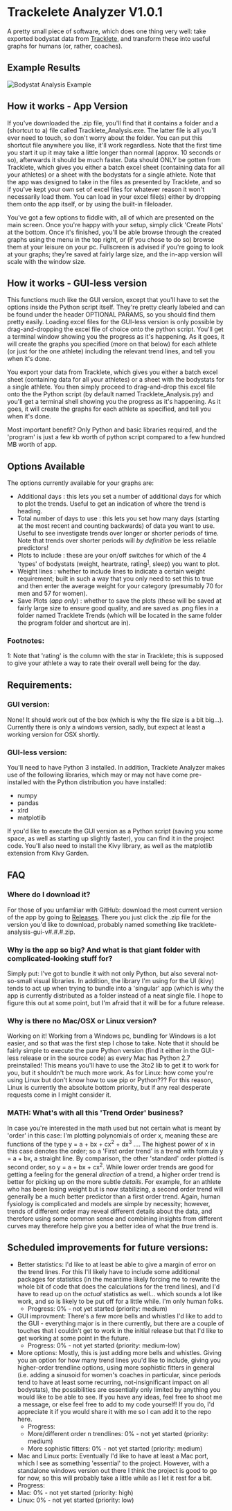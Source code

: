 # Trackelete Analyzer V1.0.1
A pretty small piece of software, which does one thing very well: take exported bodystat data from <a href="http://tracklete.io">Tracklete</a>, and transform these into useful graphs for humans (or, rather, coaches).

## Example Results
![Bodystat Analysis Example](Tracklete_Trends_Paul%20Hofma.png)

## How it works - App Version
If you've downloaded the .zip file, you'll find that it contains a folder and a (shortcut to a) file called Tracklete_Analysis.exe. The latter file is all you'll ever need to touch, so don't worry about the folder. You can put this shortcut file anywhere you like, it'll work regardless. Note that the first time you start it up it may take a little longer than normal (approx. 10 seconds or so), afterwards it should be much faster. Data should ONLY be gotten from Tracklete, which gives you either a batch excel sheet (containing data for all your athletes) or a sheet with the bodystats for a single athlete. Note that the app was designed to take in the files as presented by Tracklete, and so if you've kept your own set of excel files for whatever reason it won't necessarily load them. You can load in your excel file(s) either by dropping them onto the app itself, or by using the built-in fileloader. 

You've got a few options to fiddle with, all of which are presented on the main screen. Once you're happy with your setup, simply click 'Create Plots' at the bottom. Once it's finished, you'll be able browse through the created graphs using the menu in the top right, or (if you chose to do so) browse them at your leisure on your pc. Fullscreen is advised if you're going to look at your graphs; they're saved at fairly large size, and the in-app version will scale with the window size.

## How it works - GUI-less version
This functions much like the GUI version, except that you'll have to set the options inside the Python script itself. They're pretty clearly labeled and can be found under the header OPTIONAL PARAMS, so you should find them pretty easily. Loading excel files for the GUI-less version is only possible by drag-and-dropping the excel file of choice onto the python script. You'll get a terminal window showing you the progress as it's happening. As it goes, it will create the graphs you specified (more on that below) for each athlete (or just for the one athlete) including the relevant trend lines, and tell you when it's done.

You export your data from Tracklete, which gives you either a batch excel sheet (containing data for all your athletes) or a sheet with the bodystats for a single athlete. You then simply proceed to drag-and-drop this excel file onto the the Python script (by default named Tracklete_Analysis.py) and you'll get a terminal shell showing you the progress as it's happening. As it goes, it will create the graphs for each athlete as specified, and tell you when it's done.

Most important benefit? Only Python and basic libraries required, and the 'program' is just a few kb worth of python script compared to a few hundred MB worth of app.

## Options Available
The options currently available for your graphs are:
 - Additional days : this lets you set a number of additional days for which to plot the trends. Useful to get an indication of where the trend is heading.
 - Total number of days to use : this lets you set how many days (starting at the most recent and counting backwards) of data you want to use. Useful to see investigate trends over longer or shorter periods of time. Note that trends over shorter periods will _by definition_ be less reliable predictors!
 - Plots to include : these are your on/off switches for which of the 4 'types' of bodystats (weight, heartrate, rating<sup>[1](#myfootnote1)</sup>, sleep) you want to plot.
 - Weight lines : whether to include lines to indicate a certain weight requirement; built in such a way that you only need to set this to true and then enter the average weight for your category (presumably 70 for men and 57 for women).
 - Save Plots (_app only_) : whether to save the plots (these will be saved at fairly large size to ensure good quality, and are saved as .png files in a folder named Tracklete Trends (which will be located in the same folder the program folder and shortcut are in). 

### Footnotes:
<a name="myfootnote1">1</a>: Note that 'rating' is the column with the star in Tracklete; this is supposed to give your athlete a way to rate their overall well being for the day.

## Requirements:
### GUI version:
None! It should work out of the box (which is why the file size is a bit big...). Currently there is only a windows version, sadly, but expect at least a working version for OSX shortly. 

### GUI-less version:
You'll need to have Python 3 installed. In addition, Tracklete Analyzer makes use of the following libraries, which may or may not have come pre-installed with the Python distribution you have installed:
 - numpy
 - pandas
 - xlrd
 - matplotlib
 
If you'd like to execute the GUI version as a Python script (saving you some space, as well as starting up slightly faster), you can find it in the project code. You'll also need to install the Kivy library, as well as the matplotlib extension from Kivy Garden. 

## FAQ
### Where do I download it?
For those of you unfamiliar with GitHub: download the most current version of the app by going to <a href=https://github.com/PaulHofma/tracklete-analysis/releases>Releases</a>. There you just click the .zip file for the version you'd like to download, probably named something like tracklete-analysis-gui-v#.#.#.zip.

### Why is the app so big? And what is that giant folder with complicated-looking stuff for?
Simply put: I've got to bundle it with not only Python, but also several not-so-small visual libraries. In addition, the library I'm using for the UI (kivy) tends to act up when trying to bundle into a 'singular' app (which is why the app is currently distributed as a folder instead of a neat single file. I hope to figure this out at some point, but I'm afraid that it will be for a future release.

### Why is there no Mac/OSX or Linux version?
Working on it! Working from a Windows pc, bundling for Windows is a lot easier, and so that was the first step I chose to take. Note that it should be fairly simple to execute the pure Python version (find it either in the GUI-less release or in the source code) as every Mac has Python 2.7 preinstalled! This means you'll have to use the 3to2 lib to get it to work for you, but it shouldn't be much more work. As for Linux: how come you're using Linux but don't know how to use pip or Python??? For this reason, Linux is currently the absolute bottom priority, but if any real desperate requests come in I might consider it.

### MATH: What's with all this 'Trend Order' business?
In case you're interested in the math used but not certain what is meant by 'order' in this case: I'm plotting polynomials of order x, meaning these are functions of the type y = a + bx + cx<sup>2</sup> + dx<sup>3</sup> .... The highest power of x in this case denotes the order; so a 'First order trend' is a trend with formula y = a + bx, a straight line. By comparison, the other 'standard' order plotted is second order, so y = a + bx + cx<sup>2</sup>. While lower order trends are good for getting a feeling for the general <i>direction</i> of a trend, a higher order trend is better for picking up on the more subtle <i>details</i>. For example, for an athlete who has been losing weight but is now stabilizing, a second order trend will generally be a much better predictor than a first order trend. Again, human fysiology is complicated and models are simple by necessity; however, trends of different order may reveal different details about the data, and therefore using some common sense and combining insights from different curves may therefore help give you a better idea of what the <i>true</i> trend is.

## Scheduled improvements for future versions:
 - Better statistics: I'd like to at least be able to give a margin of error on the trend lines. For this I'll likely have to include some additional packages for statistics (in the meantime likely forcing me to rewrite the whole bit of code that does the calculations for the trend lines), and I'd have to read up on the <i>actual</i> statistics as well... which sounds a lot like work, and so is likely to be put off for a little while. I'm only human folks.
   - Progress: 0% - not yet started (priority: medium)
 - GUI improvment: There's a few more bells and whistles I'd like to add to the GUI - everything major is in there currently, but there are a couple of touches that I couldn't get to work in the initial release but that I'd like to get working at some point in the future.
   - Progress: 0% - not yet started (priority: medium-low)
 - More options: Mostly, this is just adding more bells and whistles. Giving you an option for how many trend lines you'd like to include, giving you higher-order trendline options, using more sophistic fitters in general (i.e. adding a sinusoid for women's coaches in particular, since periods tend to have at least some recurring, not-insignificant impact on all bodystats), the possibilities are essentially only limited by anything you would like to be able to see. If you have any ideas, feel free to shoot me a message, or else feel free to add to my code yourself! If you do, I'd appreciate it if you would share it with me so I can add it to the repo here.
   - Progress: 
    - More/different order n trendlines: 0% - not yet started (priority: medium)
    - More sophistic fitters: 0% - not yet started (priority: medium)
 - Mac and Linux ports: Eventually I'd like to have at least a Mac port, which I see as something 'essential' to the project. However, with a standalone windows version out there I think the project is good to go for now, so this will probably take a little while as I let it rest for a bit.
  - Progress:
   - Mac: 0% - not yet started (priority: high)
   - Linux: 0% - not yet started (priority: low)
